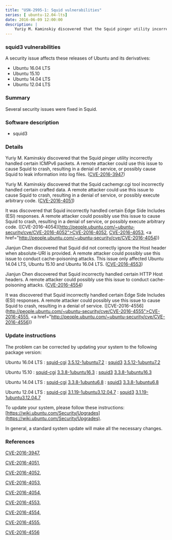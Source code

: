 ```yaml
---
title: "USN-2995-1: Squid vulnerabilities"
series: [ ubuntu-12.04-lts]
date: 2016-06-09 12:00:00
description: |
    Yuriy M. Kaminskiy discovered that the Squid pinger utility incorrectly handled certain ICMPv6 packets. A remote attacker could use this issue to cause Squid to crash, resulting in a denial of service, or possibly cause Squid to leak information into log files. ([CVE-2016-3947](http://people.ubuntu.com/~ubuntu-security/cve/CVE-2016-3947))
--- 
```

 
 


### squid3 vulnerabilities

A security issue affects these releases of Ubuntu and its derivatives:

* Ubuntu 16.04 LTS
* Ubuntu 15.10
* Ubuntu 14.04 LTS
* Ubuntu 12.04 LTS

### Summary

Several security issues were fixed in Squid. 

### Software description

* squid3 

### Details

Yuriy M. Kaminskiy discovered that the Squid pinger utility incorrectly handled certain ICMPv6 packets. A remote attacker could use this issue to cause Squid to crash, resulting in a denial of service, or possibly cause Squid to leak information into log files. ([CVE-2016-3947](http://people.ubuntu.com/~ubuntu-security/cve/CVE-2016-3947))

Yuriy M. Kaminskiy discovered that the Squid cachemgr.cgi tool incorrectly handled certain crafted data. A remote attacker could use this issue to cause Squid to crash, resulting in a denial of service, or possibly execute arbitrary code. ([CVE-2016-4051](http://people.ubuntu.com/~ubuntu-security/cve/CVE-2016-4051))

It was discovered that Squid incorrectly handled certain Edge Side Includes (ESI) responses. A remote attacker could possibly use this issue to cause Squid to crash, resulting in a denial of service, or possibly execute arbitrary code. ([CVE-2016-4054](http://people.ubuntu.com/~ubuntu-security/cve/CVE-2016-4052">CVE-2016-4052</a>, <a href="http://people.ubuntu.com/~ubuntu-security/cve/CVE-2016-4053">CVE-2016-4053</a>, <a href="http://people.ubuntu.com/~ubuntu-security/cve/CVE-2016-4054))

Jianjun Chen discovered that Squid did not correctly ignore the Host header when absolute-URI is provided. A remote attacker could possibly use this issue to conduct cache-poisoning attacks. This issue only affected Ubuntu 14.04 LTS, Ubuntu 15.10 and Ubuntu 16.04 LTS. ([CVE-2016-4553](http://people.ubuntu.com/~ubuntu-security/cve/CVE-2016-4553))

Jianjun Chen discovered that Squid incorrectly handled certain HTTP Host headers. A remote attacker could possibly use this issue to conduct cache-poisoning attacks. ([CVE-2016-4554](http://people.ubuntu.com/~ubuntu-security/cve/CVE-2016-4554))

It was discovered that Squid incorrectly handled certain Edge Side Includes (ESI) responses. A remote attacker could possibly use this issue to cause Squid to crash, resulting in a denial of service. ([CVE-2016-4556](http://people.ubuntu.com/~ubuntu-security/cve/CVE-2016-4555">CVE-2016-4555</a>, <a href="http://people.ubuntu.com/~ubuntu-security/cve/CVE-2016-4556)) 

### Update instructions

The problem can be corrected by updating your system to the following package version:

Ubuntu 16.04 LTS
 : [squid-cgi](https://launchpad.net/ubuntu/+source/squid3) <span> [3.5.12-1ubuntu7.2](https://launchpad.net/ubuntu/+source/squid3/3.5.12-1ubuntu7.2) </span> 
 : [squid3](https://launchpad.net/ubuntu/+source/squid3) <span> [3.5.12-1ubuntu7.2](https://launchpad.net/ubuntu/+source/squid3/3.5.12-1ubuntu7.2) </span> 

Ubuntu 15.10
 : [squid-cgi](https://launchpad.net/ubuntu/+source/squid3) <span> [3.3.8-1ubuntu16.3](https://launchpad.net/ubuntu/+source/squid3/3.3.8-1ubuntu16.3) </span> 
 : [squid3](https://launchpad.net/ubuntu/+source/squid3) <span> [3.3.8-1ubuntu16.3](https://launchpad.net/ubuntu/+source/squid3/3.3.8-1ubuntu16.3) </span> 

Ubuntu 14.04 LTS
 : [squid-cgi](https://launchpad.net/ubuntu/+source/squid3) <span> [3.3.8-1ubuntu6.8](https://launchpad.net/ubuntu/+source/squid3/3.3.8-1ubuntu6.8) </span> 
 : [squid3](https://launchpad.net/ubuntu/+source/squid3) <span> [3.3.8-1ubuntu6.8](https://launchpad.net/ubuntu/+source/squid3/3.3.8-1ubuntu6.8) </span> 

Ubuntu 12.04 LTS
 : [squid-cgi](https://launchpad.net/ubuntu/+source/squid3) <span> [3.1.19-1ubuntu3.12.04.7](https://launchpad.net/ubuntu/+source/squid3/3.1.19-1ubuntu3.12.04.7) </span> 
 : [squid3](https://launchpad.net/ubuntu/+source/squid3) <span> [3.1.19-1ubuntu3.12.04.7](https://launchpad.net/ubuntu/+source/squid3/3.1.19-1ubuntu3.12.04.7) </span> 

To update your system, please follow these instructions: [https://wiki.ubuntu.com/Security/Upgrades](https://wiki.ubuntu.com/Security/Upgrades).

In general, a standard system update will make all the necessary changes. 

### References

 
 [CVE-2016-3947](http://people.ubuntu.com/~ubuntu-security/cve/CVE-2016-3947), 

 [CVE-2016-4051](http://people.ubuntu.com/~ubuntu-security/cve/CVE-2016-4051), 

 [CVE-2016-4052](http://people.ubuntu.com/~ubuntu-security/cve/CVE-2016-4052), 

 [CVE-2016-4053](http://people.ubuntu.com/~ubuntu-security/cve/CVE-2016-4053), 

 [CVE-2016-4054](http://people.ubuntu.com/~ubuntu-security/cve/CVE-2016-4054), 

 [CVE-2016-4553](http://people.ubuntu.com/~ubuntu-security/cve/CVE-2016-4553), 

 [CVE-2016-4554](http://people.ubuntu.com/~ubuntu-security/cve/CVE-2016-4554), 

 [CVE-2016-4555](http://people.ubuntu.com/~ubuntu-security/cve/CVE-2016-4555), 

 [CVE-2016-4556](http://people.ubuntu.com/~ubuntu-security/cve/CVE-2016-4556)
 

